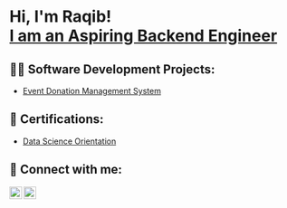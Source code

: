 <h1>Hi, I'm Raqib! <br/><a href="https://github.com/joshmadakor1">I am an Aspiring Backend Engineer</a> 
</h1>


<h2>👨‍💻 Software Development Projects:</h2>

- [Event Donation Management System](https://donation.opportunityghana.com:1300)
    

<h2>📄 Certifications:</h2>

- [Data Science Orientation](https://www.credly.com/badges/1ffa95e5-b462-4d5e-95ce-7c3a41737248/linked_in_profile)

<h2> 🤳 Connect with me:</h2>

[<img align="left" alt="JoshMadakor | Twitter" width="22px" src="https://cdn.jsdelivr.net/npm/simple-icons@v3/icons/twitter.svg" />][twitter]
[<img align="left" alt="JoshMadakor | LinkedIn" width="22px" src="https://cdn.jsdelivr.net/npm/simple-icons@v3/icons/linkedin.svg" />][linkedin]

[twitter]: https://twitter.com/raqibiddi
[linkedin]: https://linkedin.com/in/bankuluso-iddi

<!--
**joshmadakor1/joshmadakor1** is a ✨ _special_ ✨ repository because its `README.md` (this file) appears on your GitHub profile.

Here are some ideas to get you started:

- 🔭 I’m currently working on ...
- 🌱 I’m currently learning ...
- 👯 I’m looking to collaborate on ...
- 🤔 I’m looking for help with ...
- 💬 Ask me about ...
- 📫 How to reach me: ...
- 😄 Pronouns: ...
- ⚡ Fun fact: ...
-->
